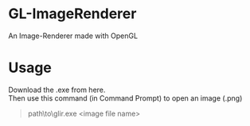 # GL-ImageRenderer
An Image-Renderer made with OpenGL

# Usage
Download the .exe from here.<br>
Then use this command (in Command Prompt) to open an image (.png)
> path\to\glir.exe &lt;image file name&gt;
